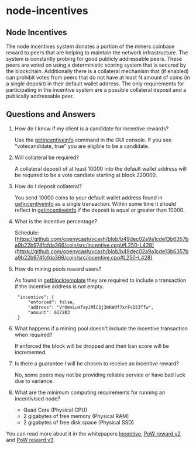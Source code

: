 # node-incentives

## Node Incentives

The node incentives system donates a portion of the miners coinbase reward to peers that are helping to maintain the network infrastructure. The system is constantly probing for good publicly addressable peers. These peers are voted on using a deterministic scoring system that is secured by the blockchain. Additionally there is a collateral mechanism that \(if enabled\) can prohibit votes from peers that do not have at least N amount of coins \(in a single deposit\) in their default wallet address. The only requirements for participating in the incentive system are a possible collateral deposit and a publically addressable peer.

## Questions and Answers

1. How do I know if my client is a candidate for incentive rewards?

   Use the [getincentiveinfo](../rpc/commands/getincentiveinfo.md) command in the GUI console. If you see "votecandidate, true" you are eligible to be a candidate.

2. Will collateral be required?

   A collateral deposit of at least 10000 into the default wallet address will be required to be a vote candiate starting at block 220000.

3. How do I deposit collateral?

   You send 10000 coins to your default wallet address found in [getincentiveinfo](../rpc/commands/getincentiveinfo.md) as a single transaction. Within some time it should reflect in [getincentiveinfo](../rpc/commands/getincentiveinfo.md) if the deposit is equal or greater than 10000.

4. What is the incentive percentage?

   Schedule: [https://github.com/openvcash/vcash/blob/b49dec02a9a1cde13b6357ba9b22b974fcfda366/coin/src/incentive.cpp\#L250-L428](https://github.com/openvcash/vcash/blob/b49dec02a9a1cde13b6357ba9b22b974fcfda366/coin/src/incentive.cpp#L250-L428)

5. How do mining pools reward users?

   As found in [getblocktemplate](../rpc/commands/getblocktemplate.md) they are required to include a transaction if the incentive address is not empty.

   ```text
    "incentive": {
        "enforced": false,
        "address": "VrOmvLuHfayJMlCDj3mRWdf7xrFsD53Tfw",
        "amount": 617283
    }
   ```

6. What happens if a mining pool doesn't include the incentive transaction when required?

   If enforced the block will be dropped and their ban score will be incremented.

7. Is there a guarantee I will be chosen to receive an incentive reward?

   No, some peers may not be providing reliable service or have bad luck due to variance.

8. What are the minimum computing requirements for running an incentivised node?
   * Quad Core \(Physical CPU\)
   * 2 gigabytes of free memory \(Physical RAM\)
   * 2 gigabytes of free disk space \(Physical SSD\)

You can read more about it in the whitepapers [Incentive](https://github.com/openvcash/papers/blob/master/incentive.pdf), [PoW reward v2](https://github.com/openvcash/papers/blob/master/rewardv2.pdf) and [PoW reward v3](https://github.com/openvcash/papers/blob/master/rewardv3.pdf).

